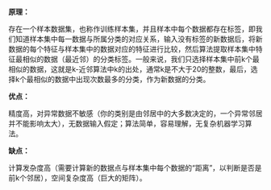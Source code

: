 **原理：**

存在一个样本数据集，也称作训练样本集，并且样本中每个数据都存在标签，即我们知道样本集中每一数据与所属分类的对应关系，输入没有标签的新数据后，将新数据的每个特征与样本集中的数据对应的特征进行比较，然后算法提取样本集中特征最相似的数据（最近邻）的分类标签。一般来说，我们只选择样本集中前k个最相似的数据，这就是k-近邻算法中k的出处，通常k是不大于20的整数，最后，选择k个最相似的数据中出现次数最多的分类，作为新数据的分类。

**优点：**

精度高，对异常数据不敏感（你的类别是由邻居中的大多数决定的，一个异常邻居并不能影响太大），无数据输入假定；算法简单，容易理解，无复杂机器学习算法。

**缺点：**

计算发杂度高（需要计算新的数据点与样本集中每个数据的“距离”，以判断是否是前k个邻居），空间复杂度高（巨大的矩阵）。
